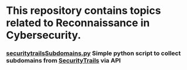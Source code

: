 # This repository contains topics related to Reconnaissance in Cybersecurity. 

### [securitytrailsSubdomains.py](https://github.com/MaakResearch/Recon/blob/main/securitytrailsSubdomains.py) Simple python script to collect subdomains from [SecurityTrails]([https://github.com/MaakResearch/Recon/blob/main/securitytrailsSubdomains.py](https://twitter.com/Maakthon/status/1649551857780441094)) via API
